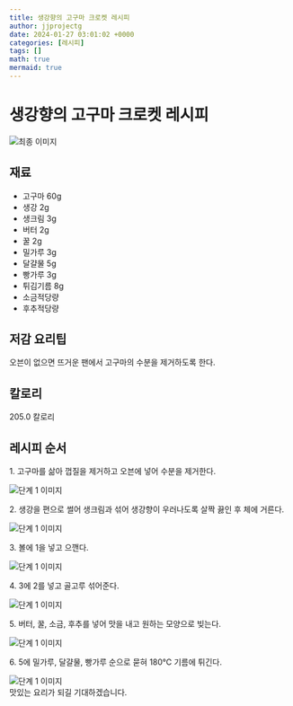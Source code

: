 ```yaml
---
title: 생강향의 고구마 크로켓 레시피
author: jjprojectg
date: 2024-01-27 03:01:02 +0000
categories: [레시피]
tags: []
math: true
mermaid: true
---
```

<meta name="og:type" content="website"/>
<meta charset="UTF-8"/>
<div class="header">
  <h1>생강향의 고구마 크로켓 레시피</h1>
</div>

<div class="container my-4">
  <div class="row">
    <div class="col-12 col-md-6">
      <div class="recipe-image">
        <img src="http://www.foodsafetykorea.go.kr/uploadimg/20141117/20141117053625_1416213385372.jpg" class="step-image" alt="최종 이미지"/>
      </div>
    </div>
    <div class="col-12 col-md-6">
      <div class="ingredients">
        <h2>재료</h2>
        <ul class="card">
          <li> 고구마 60g </li>
          <li>  생강 2g </li>
          <li>  생크림 3g </li>
          <li>  버터 2g </li>
          <li>  꿀 2g </li>
          <li>  밀가루 3g </li>
          <li>  달걀물 5g </li>
          <li>  빵가루 3g </li>
          <li>  튀김기름 8g </li>
          <li>  소금적당량 </li>
          <li>  후추적당량 </li>
</ul>
      </div>
    </div>
    <div class="col-12 col-md-6">
      <div class="ingredients">
        <h2>저감 요리팁</h2>
        <div class="card"> 
          <p>
            오븐이 없으면 뜨거운 팬에서 고구마의 수분을 제거하도록 한다.
          </p>
        </div>
      </div>
      <div class="ingredients">
        <h2>칼로리</h2>
        <div class="card"> 
          <p>
            205.0 칼로리
          </p>
        </div>
      </div>
    </div>
  </div>

  <h2 class="my-4">레시피 순서</h2>
  <div class="card recipe-card">
    <div class="card-body recipe-step">
      <p class="card-text step-description">1. 고구마를 삶아 껍질을 제거하고 오븐에 넣어 수분을 제거한다.</p>
      <img src="http://www.foodsafetykorea.go.kr/uploadimg/cook/938-1.jpg" alt="단계 1 이미지" class="step-image"/>
    </div>
  </div>
  <div class="card recipe-card">
    <div class="card-body recipe-step">
      <p class="card-text step-description">2. 생강을 편으로 썰어 생크림과 섞어 생강향이 우러나도록 살짝 끓인 후 체에 거른다.</p>
      <img src="http://www.foodsafetykorea.go.kr/uploadimg/cook/938-2.jpg" alt="단계 1 이미지" class="step-image"/>
    </div>
  </div>
  <div class="card recipe-card">
    <div class="card-body recipe-step">
      <p class="card-text step-description">3. 볼에 1을 넣고 으깬다.</p>
      <img src="http://www.foodsafetykorea.go.kr/uploadimg/cook/938-3.jpg" alt="단계 1 이미지" class="step-image"/>
    </div>
  </div>
  <div class="card recipe-card">
    <div class="card-body recipe-step">
      <p class="card-text step-description">4. 3에 2를 넣고 골고루 섞어준다.</p>
      <img src="http://www.foodsafetykorea.go.kr/uploadimg/cook/938-4.jpg" alt="단계 1 이미지" class="step-image"/>
    </div>
  </div>
  <div class="card recipe-card">
    <div class="card-body recipe-step">
      <p class="card-text step-description">5. 버터, 꿀, 소금, 후추를 넣어 맛을 내고 원하는 모양으로 빚는다.</p>
      <img src="http://www.foodsafetykorea.go.kr/uploadimg/cook/938-5.jpg" alt="단계 1 이미지" class="step-image"/>
    </div>
  </div>
  <div class="card recipe-card">
    <div class="card-body recipe-step">
      <p class="card-text step-description">6. 5에 밀가루, 달걀물, 빵가루 순으로 묻혀 180℃ 기름에 튀긴다.</p>
      <img src="http://www.foodsafetykorea.go.kr/uploadimg/cook/938-6.jpg" alt="단계 1 이미지" class="step-image"/>
    </div>
  </div>

</div>
맛있는 요리가 되길 기대하겠습니다.
